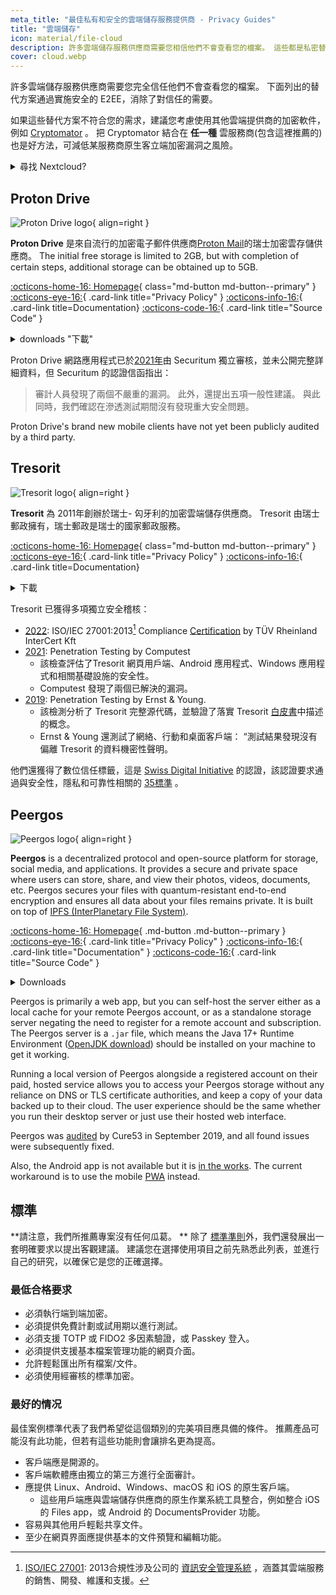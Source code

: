 ```yaml
---
meta_title: "最佳私有和安全的雲端儲存服務提供商 - Privacy Guides"
title: "雲端儲存"
icon: material/file-cloud
description: 許多雲端儲存服務供應商需要您相信他們不會查看您的檔案。 這些都是私密替代品！
cover: cloud.webp
---
```


許多雲端儲存服務供應商需要您完全信任他們不會查看您的檔案。 下面列出的替代方案通過實施安全的 E2EE，消除了對信任的需要。

如果這些替代方案不符合您的需求，建議您考慮使用其他雲端提供商的加密軟件，例如 [Cryptomator](encryption.md#cryptomator-cloud) 。 把 Cryptomator 結合在 **任一種** 雲服務商(包含這裡推薦的) 也是好方法，可減低某服務商原生客立端加密漏洞之風險。

<details class="TYPE" markdown>
<summary>尋找 Nextcloud?</summary>

Nextcloud 是[仍是一款受推薦的工具](productivity.md)，可用於自我託管檔案管理套件，但目前不推薦第三方 Nextcloud儲存服務提供商，我們 [[不建議使用 ](https://discuss.privacyguides.net/t/dont-recommend-nextcloud-e2ee/10352/29)Nextcloud 家庭用戶版內置的 E2EE 功能。

</details>

## Proton Drive

<div class="admonition recommendation" markdown>

![Proton Drive logo](assets/img/cloud/protondrive.svg){ align=right }

**Proton Drive** 是來自流行的加密電子郵件供應商[Proton Mail](email.md#proton-mail)的瑞士加密雲存儲供應商。 The initial free storage is limited to 2GB, but with completion of certain steps, additional storage can be obtained up to 5GB.

[:octicons-home-16: Homepage](https://proton.me/drive){ class="md-button md-button--primary" }
[:octicons-eye-16:](https://proton.me/legal/privacy){ .card-link title="Privacy Policy" }
[:octicons-info-16:](https://proton.me/support/drive){ .card-link title=Documentation}
[:octicons-code-16:](https://github.com/ProtonMail/WebClients){ .card-link title="Source Code" }

<details class="downloads" markdown>
<summary>downloads "下載"</summary>

- [:simple-googleplay: Google Play](https://play.google.com/store/apps/details?id=me.proton.android.drive)
- [:simple-appstore: App Store](https://apps.apple.com/app/id1509667851)
- [:simple-windows11: Windows](https://proton.me/drive/download)
- [:simple-apple: macOS](https://proton.me/drive/download)

</details>

</div>

Proton Drive 網路應用程式已於[2021年](https://proton.me/blog/security-audit-all-proton-apps)由 Securitum 獨立審核，並未公開完整詳細資料，但 Securitum 的認證信函指出：

> 審計人員發現了兩個不嚴重的漏洞。 此外，還提出五項一般性建議。 與此同時，我們確認在滲透測試期間沒有發現重大安全問題。

Proton Drive's brand new mobile clients have not yet been publicly audited by a third party.

## Tresorit

<div class="admonition recommendation" markdown>

![Tresorit logo](assets/img/cloud/tresorit.svg){ align=right }

**Tresorit** 為 2011年創辦於瑞士- 匃牙利的加密雲端儲存供應商。 Tresorit 由瑞士郵政擁有，瑞士郵政是瑞士的國家郵政服務。

[:octicons-home-16: Homepage](https://tresorit.com){ class="md-button md-button--primary" }
[:octicons-eye-16:](https://tresorit.com/legal/privacy-policy){ .card-link title="Privacy Policy" }
[:octicons-info-16:](https://support.tresorit.com){ .card-link title=Documentation}

<details class="downloads" markdown>
<summary>下載</summary>

- [:simple-googleplay: Google Play](https://play.google.com/store/apps/details?id=com.tresorit.mobile)
- [:simple-appstore: App Store](https://apps.apple.com/app/id722163232)
- [:simple-windows11: Windows](https://tresorit.com/download)
- [:simple-apple: macOS](https://tresorit.com/download)
- [:simple-linux: Linux](https://tresorit.com/download)

</details>

</div>

Tresorit 已獲得多項獨立安全稽核：

- [2022](https://tresorit.com/blog/tresorit-receives-iso-27001-certification): ISO/IEC 27001:2013[^1] Compliance [Certification](https://certipedia.com/quality_marks/9108644476) by TÜV Rheinland InterCert Kft
- [2021](https://tresorit.com/blog/fresh-penetration-testing-confirms-tresorit-security): Penetration Testing by Computest
    - 該檢查評估了Tresorit 網頁用戶端、Android 應用程式、Windows 應用程式和相關基礎設施的安全性。
    - Computest 發現了兩個已解決的漏洞。
- [2019](https://tresorit.com/blog/ernst-young-review-verifies-tresorits-security-architecture): Penetration Testing by Ernst & Young.
    - 該檢測分析了 Tresorit 完整源代碼，並驗證了落實 Tresorit [白皮書](https://prodfrontendcdn.azureedge.net/202208011608/tresorit-encryption-whitepaper.pdf)中描述的概念。
    - Ernst & Young 還測試了網絡、行動和桌面客戶端： “測試結果發現沒有偏離 Tresorit 的資料機密性聲明。

他們還獲得了數位信任標籤，這是 [Swiss Digital Initiative](https://www.efd.admin.ch/efd/en/home/digitalisierung/swiss-digital-initiative.html) 的認證，該認證要求通過與安全性，隱私和可靠性相關的 [35標準](https://digitaltrust-label.swiss/criteria) 。

## Peergos

<div class="admonition recommendation" markdown>

![Peergos logo](assets/img/cloud/peergos.svg){ align=right }

**Peergos** is a decentralized protocol and open-source platform for storage, social media, and applications. It provides a secure and private space where users can store, share, and view their photos, videos, documents, etc. Peergos secures your files with quantum-resistant end-to-end encryption and ensures all data about your files remains private. It is built on top of [IPFS (InterPlanetary File System)](https://ipfs.tech).

[:octicons-home-16: Homepage](https://peergos.org){ .md-button .md-button--primary }
[:octicons-eye-16:](https://peergos.net/privacy.html){ .card-link title="Privacy Policy" }
[:octicons-info-16:](https://book.peergos.org){ .card-link title="Documentation" }
[:octicons-code-16:](https://github.com/Peergos/Peergos){ .card-link title="Source Code" }

<details class="downloads" markdown>
<summary>Downloads</summary>

- [:octicons-globe-16: Web](https://peergos.net)
- [:simple-windows11: Windows](https://github.com/Peergos/web-ui/releases)
- [:simple-apple: macOS](https://github.com/Peergos/web-ui/releases)
- [:simple-linux: Linux](https://github.com/Peergos/web-ui/releases)

</details>

</div>

Peergos is primarily a web app, but you can self-host the server either as a local cache for your remote Peergos account, or as a standalone storage server negating the need to register for a remote account and subscription. The Peergos server is a `.jar` file, which means the Java 17+ Runtime Environment ([OpenJDK download](https://azul.com/downloads)) should be installed on your machine to get it working.

Running a local version of Peergos alongside a registered account on their paid, hosted service allows you to access your Peergos storage without any reliance on DNS or TLS certificate authorities, and keep a copy of your data backed up to their cloud. The user experience should be the same whether you run their desktop server or just use their hosted web interface.

Peergos was [audited](https://cure53.de/pentest-report_peergos.pdf) by Cure53 in September 2019, and all found issues were subsequently fixed.

Also, the Android app is not available but it is [in the works](https://discuss.privacyguides.net/t/peergos-private-storage-sharing-social-media-and-application-platform/11825/25). The current workaround is to use the mobile [PWA](https://peergos.net) instead.

## 標準

**請注意，我們所推薦專案沒有任何瓜葛。 ** 除了 [標準準則](about/criteria.md)外，我們還發展出一套明確要求以提出客觀建議。 建議您在選擇使用項目之前先熟悉此列表，並進行自己的研究，以確保它是您的正確選擇。

### 最低合格要求

- 必須執行端到端加密。
- 必須提供免費計劃或試用期以進行測試。
- 必須支援 TOTP 或 FIDO2 多因素驗證，或 Passkey 登入。
- 必須提供支援基本檔案管理功能的網頁介面。
- 允許輕鬆匯出所有檔案/文件。
- 必須使用經審核的標準加密。

### 最好的情况

最佳案例標準代表了我們希望從這個類別的完美項目應具備的條件。 推薦產品可能沒有此功能，但若有這些功能則會讓排名更為提高。

- 客戶端應是開源的。
- 客戶端軟體應由獨立的第三方進行全面審計。
- 應提供 Linux、Android、Windows、macOS 和 iOS 的原生客戶端。
    - 這些用戶端應與雲端儲存供應商的原生作業系統工具整合，例如整合 iOS 的 Files app，或 Android 的 DocumentsProvider 功能。
- 容易與其他用戶輕鬆共享文件。
- 至少在網頁界面應提供基本的文件預覽和編輯功能。

[^1]: [ISO/IEC 27001](https://en.wikipedia.org/wiki/ISO/IEC_27001): 2013合規性涉及公司的 [資訊安全管理系統](https://en.wikipedia.org/wiki/Information_security_management) ，涵蓋其雲端服務的銷售、開發、維護和支援。
